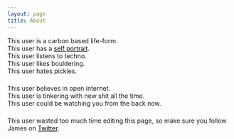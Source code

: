 ```yaml
---
layout: page
title: About
---
```


<p style="margin-bottom: 22px;">
This user is a carbon based life-form.<br/>
This user has a <a style="color: #000; text-decoration:underline;" href="https://raw.githubusercontent.com/jameshih/jameshih.github.io/master/assets/m1.png"> self portrait</a>.<br/>
This user listens to techno.<br/>
This user likes bouldering.<br/>
This user hates pickles.
</p>

<p style="margin-bottom: 22px;">
This user believes in open internet.<br/>
This user is tinkering with new shit all the time.<br/>
This user could be watching you from the back now.<br/>
</p>

This user wasted too much time editing this page, so make sure you follow James on <a style="color: #000; text-decoration: underline;" href="https://twitter.com/shih_app">Twitter</a>.
